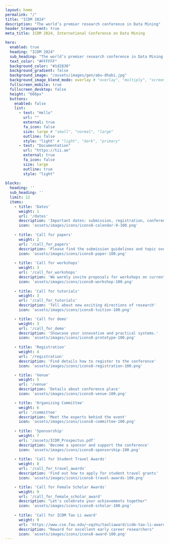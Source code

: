 ```yaml
---
layout: home
permalink: "/"
title: "ICDM 2024"
description: "The world’s premier research conference in Data Mining"
header_transparent: true
meta_title: ICDM 2024, International Conference on Data Mining 

hero:
  enabled: true
  heading: "ICDM 2024"
  sub_heading: "The world’s premier research conference in Data Mining <br/> 9-12 December 2024, Abu Dhabi, UAE"
  text_color: "#FFFFFF"
  background_color: "#1d2830"
  background_gradient: false 
  background_image: "/assets/images/gen/abu-dhabi.jpg"
  background_image_blend_mode: overlay # "overlay", "multiply", "screen"
  fullscreen_mobile: true
  fullscreen_desktop: false
  height: "660px"
  buttons:
    enabled: false
    list:
      - text: "Hello"
        url: ""
        external: true
        fa_icon: false
        size: large # "small", "normal", "large"
        outline: false
        style: "light" # "light", "dark", "primary"
      - text: "Documentation"
        url: "https://tii.ae"
        external: true
        fa_icon: false
        size: large
        outline: true
        style: "light"
        
blocks:
  heading: ''
  sub_heading: ''
  limit: 12
  items:
    - title: 'Dates'
      weight: 1
      url: '/dates'
      description: 'Important dates: submission, registration, conference'
      icon: 'assets/images/icons/icons8-calendar-9-100.png'
      
    - title: 'Call for papers'
      weight: 2
      url: '/call_for_papers'
      description: 'Please find the submission guidelines and topic overview for the conference'
      icon: 'assets/images/icons/icons8-paper-100.png'
      
    - title: 'Call for workshops'
      weight: 3
      url: '/call_for_workshops'
      description: 'We warmly invite proposals for workshops on current and emerging topics in data mining'
      icon: 'assets/images/icons/icons8-workshop-100.png'
        
    - title: 'Call for tutorials'
      weight: 3
      url: '/call_for_tutorials'
      description: 'Tell about new exciting directions of research'
      icon: 'assets/images/icons/icons8-tuition-100.png'

    - title: 'Call for demo'
      weight: 3
      url: '/call_for_demo'
      description: 'Showcase your innovative and practical systems.'
      icon: 'assets/images/icons/icons8-prototype-100.png'
      
    - title: 'Registration'
      weight: 4
      url: '/registration'
      description: 'Find details how to register to the conference'
      icon: 'assets/images/icons/icons8-registration-100.png'

    - title: 'Venue'
      weight: 5
      url: '/venue'
      description: 'Details about conference place'
      icon: 'assets/images/icons/icons8-venue-100.png'

    - title: 'Organizing Committee'
      weight: 6
      url: '/committee'
      description: 'Meet the experts behind the event'
      icon: 'assets/images/icons/icons8-committee-100.png'
      
    - title: 'Sponsorship'
      weight: 7
      url: '/assets/ICDM_Prospectus.pdf'
      description: 'Become a sponsor and support the conference'
      icon: 'assets/images/icons/icons8-sponsorship-100.png'
      
    - title: 'Call for Student Travel Awards'
      weight: 8
      url: '/call_for_travel_awards'
      description: 'Find out how to apply for student travel grants'
      icon: 'assets/images/icons/icons8-travel-awards-100.png'

    - title: 'Call for Female Scholar Awards'
      weight: 9
      url: '/call_for_female_scholar_award'
      description: "Let's celebrate your achievements together"
      icon: 'assets/images/icons/icons8-scholar-100.png'
      
    - title: 'Call for ICDM Tao Li award'
      weight: 9
      url: 'https://www.cse.fau.edu/~xqzhu/taoliaward/icdm-tao-li-award.html'
      description: "Reward for excellent early career researchers"
      icon: 'assets/images/icons/icons8-award-100.png'
---
```


